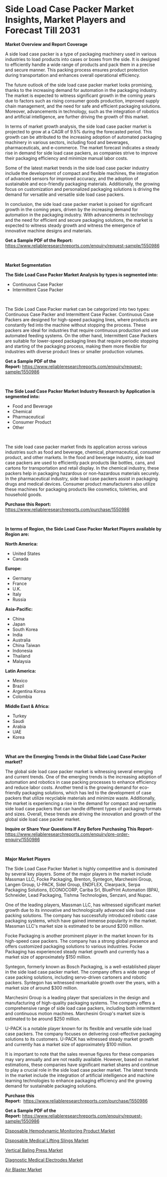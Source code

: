 <p><h1>Side Load Case Packer Market Insights, Market Players and Forecast Till 2031</h1></p><p><strong>Market Overview and Report Coverage</strong></p>
<p><p>A side load case packer is a type of packaging machinery used in various industries to load products into cases or boxes from the side. It is designed to efficiently handle a wide range of products and pack them in a precise and secure manner. This packing process ensures product protection during transportation and enhances overall operational efficiency.</p><p>The future outlook of the side load case packer market looks promising, thanks to the increasing demand for automation in the packaging industry. The market is expected to witness significant growth in the coming years due to factors such as rising consumer goods production, improved supply chain management, and the need for safe and efficient packaging solutions. Moreover, advancements in technology, such as the integration of robotics and artificial intelligence, are further driving the growth of this market.</p><p>In terms of market growth analysis, the side load case packer market is projected to grow at a CAGR of 9.5% during the forecasted period. This growth can be attributed to the increasing adoption of automated packaging machinery in various sectors, including food and beverages, pharmaceuticals, and e-commerce. The market forecast indicates a steady rise in demand for side load case packers, as companies strive to improve their packaging efficiency and minimize manual labor costs.</p><p>Some of the latest market trends in the side load case packer industry include the development of compact and flexible machines, the integration of advanced sensors for improved accuracy, and the adoption of sustainable and eco-friendly packaging materials. Additionally, the growing focus on customization and personalized packaging solutions is driving the demand for versatile and versatile side load case packers.</p><p>In conclusion, the side load case packer market is poised for significant growth in the coming years, driven by the increasing demand for automation in the packaging industry. With advancements in technology and the need for efficient and secure packaging solutions, the market is expected to witness steady growth and witness the emergence of innovative machine designs and materials.</p></p>
<p><strong>Get a Sample PDF of the Report:</strong> <a href="https://www.reliableresearchreports.com/enquiry/request-sample/1550986">https://www.reliableresearchreports.com/enquiry/request-sample/1550986</a></p>
<p>&nbsp;</p>
<p><strong>Market Segmentation</strong></p>
<p><strong>The Side Load Case Packer Market Analysis by types is segmented into:</strong></p>
<p><ul><li>Continuous Case Packer</li><li>Intermittent Case Packer</li></ul></p>
<p>&nbsp;</p>
<p><p>The Side Load Case Packer market can be categorized into two types: Continuous Case Packer and Intermittent Case Packer. Continuous Case Packers are designed for high-speed packaging lines, where products are constantly fed into the machine without stopping the process. These packers are ideal for industries that require continuous production and use automated feeding systems. On the other hand, Intermittent Case Packers are suitable for lower-speed packaging lines that require periodic stopping and starting of the packaging process, making them more flexible for industries with diverse product lines or smaller production volumes.</p></p>
<p><strong>Get a Sample PDF of the Report:</strong>&nbsp;<a href="https://www.reliableresearchreports.com/enquiry/request-sample/1550986">https://www.reliableresearchreports.com/enquiry/request-sample/1550986</a></p>
<p>&nbsp;</p>
<p><strong>The Side Load Case Packer Market Industry Research by Application is segmented into:</strong></p>
<p><ul><li>Food and Beverage</li><li>Chemical</li><li>Pharmaceutical</li><li>Consumer Product</li><li>Other</li></ul></p>
<p>&nbsp;</p>
<p><p>The side load case packer market finds its application across various industries such as food and beverage, chemical, pharmaceutical, consumer product, and other markets. In the food and beverage industry, side load case packers are used to efficiently pack products like bottles, cans, and cartons for transportation and retail display. In the chemical industry, these packers help in packaging hazardous or non-hazardous materials securely. In the pharmaceutical industry, side load case packers assist in packaging drugs and medical devices. Consumer product manufacturers also utilize these machines for packaging products like cosmetics, toiletries, and household goods.</p></p>
<p><strong>Purchase this Report:</strong>&nbsp; <a href="https://www.reliableresearchreports.com/purchase/1550986">https://www.reliableresearchreports.com/purchase/1550986</a></p>
<p>&nbsp;</p>
<p><strong>In terms of Region, the Side Load Case Packer Market Players available by Region are:</strong></p>
<p>
    <p> <strong> North America: </strong>
        <ul>
            <li>United States</li>
            <li>Canada</li>
        </ul>
        </p> 
    <p> <strong> Europe: </strong>
        <ul>
            <li>Germany</li>
            <li>France</li>
            <li>U.K.</li>
            <li>Italy</li>
            <li>Russia</li>
        </ul>
        </p> 
    <p> <strong> Asia-Pacific: </strong>
        <ul>
            <li>China</li>
            <li>Japan</li>
            <li>South Korea</li>
            <li>India</li>
            <li>Australia</li>
            <li>China Taiwan</li>
            <li>Indonesia</li>
            <li>Thailand</li>
            <li>Malaysia</li>
        </ul>
        </p> 
    <p> <strong> Latin America: </strong>
        <ul>
            <li>Mexico</li>
            <li>Brazil</li>
            <li>Argentina Korea</li>
            <li>Colombia</li>
        </ul>
        </p> 
    <p> <strong> Middle East & Africa: </strong>
        <ul>
            <li>Turkey</li>
            <li>Saudi</li>
            <li>Arabia</li>
            <li>UAE</li>
            <li>Korea</li>
        </ul>
    </p>
    </p>
<p>&nbsp;</p>
<p><strong>What are the Emerging Trends in the Global Side Load Case Packer market?</strong></p>
<p><p>The global side load case packer market is witnessing several emerging and current trends. One of the emerging trends is the increasing adoption of automation and robotics in case packing processes to enhance efficiency and reduce labor costs. Another trend is the growing demand for eco-friendly packaging solutions, which has led to the development of case packers that utilize recyclable materials and minimize waste. Additionally, the market is experiencing a rise in the demand for compact and versatile side load case packers that can handle different types of packaging formats and sizes. Overall, these trends are driving the innovation and growth of the global side load case packer market.</p></p>
<p><strong>Inquire or Share Your Questions If Any Before Purchasing This Report</strong>- <a href="https://www.reliableresearchreports.com/enquiry/pre-order-enquiry/1550986">https://www.reliableresearchreports.com/enquiry/pre-order-enquiry/1550986</a></p>
<p>&nbsp;</p>
<p><strong>Major Market Players</strong></p>
<p><p>The Side Load Case Packer Market is highly competitive and is dominated by several key players. Some of the major players in the market include Massman LLC, Focke Packaging, Brenton, Syntegon, Marchesini Group, Langen Group, U-PACK, Sidel Group, ENDFLEX, Clearpack, Serpa Packaging Solutions, ECONOCORP, Cariba Srl, BluePrint Automation (BPA), Schneider, Lead Packaging, Tishma Technologies, Senzani, and Nupac.</p><p>One of the leading players, Massman LLC, has witnessed significant market growth due to its innovative and technologically advanced side load case packing solutions. The company has successfully introduced robotic case packaging systems, which have gained immense popularity in the market. Massman LLC's market size is estimated to be around $200 million.</p><p>Focke Packaging is another prominent player in the market known for its high-speed case packers. The company has a strong global presence and offers customized packaging solutions to various industries. Focke Packaging has experienced steady market growth and currently has a market size of approximately $150 million.</p><p>Syntegon, formerly known as Bosch Packaging, is a well-established player in the side load case packer market. The company offers a wide range of case packing solutions, including servo-driven cartoners and robotic packers. Syntegon has witnessed remarkable growth over the years, with a market size of around $300 million.</p><p>Marchesini Group is a leading player that specializes in the design and manufacturing of high-quality packaging systems. The company offers a comprehensive range of side load case packers, including both intermittent and continuous motion machines. Marchesini Group's market size is estimated to be around $250 million.</p><p>U-PACK is a notable player known for its flexible and versatile side load case packers. The company focuses on delivering cost-effective packaging solutions to its customers. U-PACK has witnessed steady market growth and currently has a market size of approximately $100 million.</p><p>It is important to note that the sales revenue figures for these companies may vary annually and are not readily available. However, based on market estimations, these companies have significant market shares and continue to play a crucial role in the side load case packer market. The latest trends in the market include the integration of artificial intelligence and machine learning technologies to enhance packaging efficiency and the growing demand for sustainable packaging solutions.</p></p>
<p><strong>Purchase this Report:</strong>&nbsp;&nbsp;<a href="https://www.reliableresearchreports.com/purchase/1550986">https://www.reliableresearchreports.com/purchase/1550986</a></p>
<p></p>
<p><strong>Get a Sample PDF of the Report:</strong>&nbsp;<a href="https://www.reliableresearchreports.com/enquiry/request-sample/1550986">https://www.reliableresearchreports.com/enquiry/request-sample/1550986</a></p>
<p><p><a href="https://medium.com/@sharonmurphy49/disposable-hemodynamic-monitoring-product-market-the-key-to-successful-business-strategy-forecast-d9c1ec77784c">Disposable Hemodynamic Monitoring Product Market</a></p><p><a href="https://medium.com/@sharonmurphy49/disposable-medical-lifting-slings-market-outlook-industry-overview-and-forecast-2023-to-2030-3938690f69e0">Disposable Medical Lifting Slings Market</a></p><p><a href="https://github.com/Chiragrp22/Market-Research-Report-List-2/blob/main/vertical-baling-press-market.md">Vertical Baling Press Market</a></p><p><a href="https://medium.com/@sharonmurphy49/diagnostic-medical-electrodes-market-comprehensive-assessment-by-type-application-and-geography-4980722cdef1">Diagnostic Medical Electrodes Market</a></p><p><a href="https://github.com/Chiragrp23/Market-Research-Report-List-2/blob/main/air-blaster-market.md">Air Blaster Market</a></p></p>